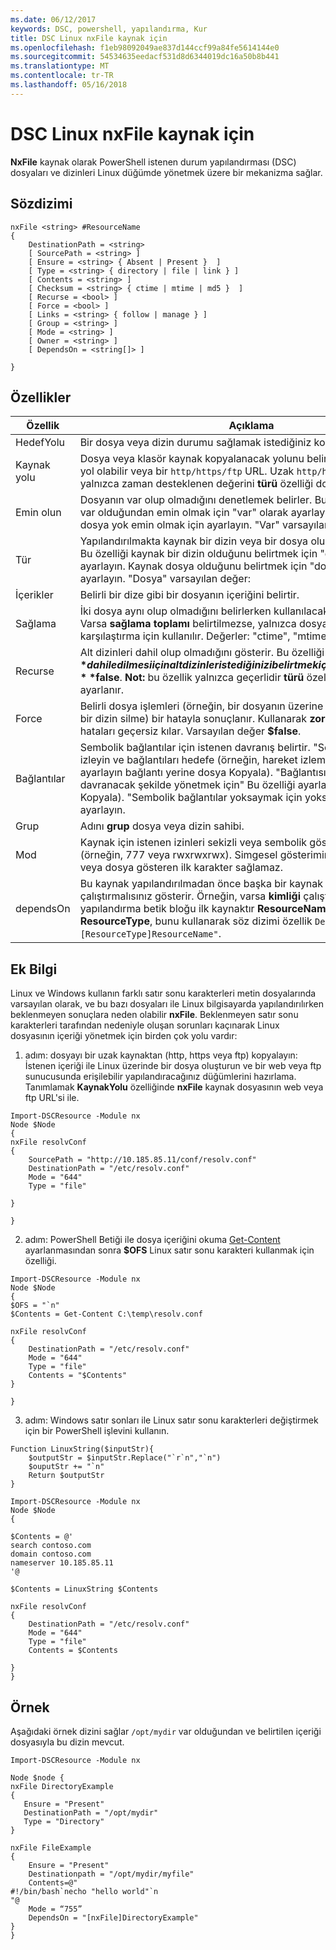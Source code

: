 ```yaml
---
ms.date: 06/12/2017
keywords: DSC, powershell, yapılandırma, Kur
title: DSC Linux nxFile kaynak için
ms.openlocfilehash: f1eb98092049ae837d144ccf99a84fe5614144e0
ms.sourcegitcommit: 54534635eedacf531d8d6344019dc16a50b8b441
ms.translationtype: MT
ms.contentlocale: tr-TR
ms.lasthandoff: 05/16/2018
---
```

# <a name="dsc-for-linux-nxfile-resource"></a>DSC Linux nxFile kaynak için

**NxFile** kaynak olarak PowerShell istenen durum yapılandırması (DSC) dosyaları ve dizinleri Linux düğümde yönetmek üzere bir mekanizma sağlar.

## <a name="syntax"></a>Sözdizimi

```
nxFile <string> #ResourceName
{
    DestinationPath = <string>
    [ SourcePath = <string> ]
    [ Ensure = <string> { Absent | Present }  ]
    [ Type = <string> { directory | file | link } ]
    [ Contents = <string> ]
    [ Checksum = <string> { ctime | mtime | md5 }  ]
    [ Recurse = <bool> ]
    [ Force = <bool> ]
    [ Links = <string> { follow | manage } ]
    [ Group = <string> ]
    [ Mode = <string> ]
    [ Owner = <string> ]
    [ DependsOn = <string[]> ]

}
```

## <a name="properties"></a>Özellikler

|  Özellik |  Açıklama |
|---|---|
| HedefYolu| Bir dosya veya dizin durumu sağlamak istediğiniz konumu belirtir.|
| Kaynak yolu| Dosya veya klasör kaynak kopyalanacak yolunu belirtir. Bu yol, yerel bir yol olabilir veya bir `http/https/ftp` URL. Uzak `http/https/ftp` URL'leri, yalnızca zaman desteklenen değerini **türü** özelliği dosyasıdır.|
| Emin olun| Dosyanın var olup olmadığını denetlemek belirler. Bu özelliği dosyanın var olduğundan emin olmak için "var" olarak ayarlayın. "Mevcut için" dosya yok emin olmak için ayarlayın. "Var" varsayılan değerdir.|
| Tür| Yapılandırılmakta kaynak bir dizin veya bir dosya olup olmadığını belirtir. Bu özelliği kaynak bir dizin olduğunu belirtmek için "dizin" olarak ayarlayın. Kaynak dosya olduğunu belirtmek için "dosyası için" olarak ayarlayın. "Dosya" varsayılan değer:|
| İçerikler| Belirli bir dize gibi bir dosyanın içeriğini belirtir.|
| Sağlama| İki dosya aynı olup olmadığını belirlerken kullanılacak türünü tanımlar. Varsa **sağlama toplamı** belirtilmezse, yalnızca dosya veya dizin adı karşılaştırma için kullanılır. Değerler: "ctime", "mtime" veya "md5".|
| Recurse| Alt dizinleri dahil olup olmadığını gösterir. Bu özelliği ayarlamak **$true** dahil edilmesi için alt dizinler istediğinizi belirtmek için. Varsayılan değer **$false**. **Not:** bu özellik yalnızca geçerlidir **türü** özelliği dizinine ayarlanır.|
| Force| Belirli dosya işlemleri (örneğin, bir dosyanın üzerine veya boş olmayan bir dizin silme) bir hatayla sonuçlanır. Kullanarak **zorla** özelliği gibi hataları geçersiz kılar. Varsayılan değer **$false**.|
| Bağlantılar| Sembolik bağlantılar için istenen davranış belirtir. "Sembolik bağlantılar izleyin ve bağlantıları hedefe (örneğin, hareket izlemek için" Bu özelliği ayarlayın bağlantı yerine dosya Kopyala). "Bağlantısına (örneğin, davranacak şekilde yönetmek için" Bu özelliği ayarlayın Bağlantıyı Kopyala). "Sembolik bağlantılar yoksaymak için yoksay'a için" Bu özelliği ayarlayın.|
| Grup| Adını **grup** dosya veya dizin sahibi.|
| Mod| Kaynak için istenen izinleri sekizli veya sembolik gösterimde belirtir. (örneğin, 777 veya rwxrwxrwx). Simgesel gösterimini kullanarak, dizin veya dosya gösteren ilk karakter sağlamaz.|
| dependsOn | Bu kaynak yapılandırılmadan önce başka bir kaynak yapılandırmasını çalıştırmalısınız gösterir. Örneğin, varsa **kimliği** çalıştırmak istediğiniz yapılandırma betik bloğu ilk kaynaktır **ResourceName** ve türünü **ResourceType**, bunu kullanarak söz dizimi özellik `DependsOn = "[ResourceType]ResourceName"`.|

## <a name="additional-information"></a>Ek Bilgi


Linux ve Windows kullanın farklı satır sonu karakterleri metin dosyalarında varsayılan olarak, ve bu bazı dosyaları ile Linux bilgisayarda yapılandırılırken beklenmeyen sonuçlara neden olabilir __nxFile__. Beklenmeyen satır sonu karakterleri tarafından nedeniyle oluşan sorunları kaçınarak Linux dosyasının içeriği yönetmek için birden çok yolu vardır:

1. adım: dosyayı bir uzak kaynaktan (http, https veya ftp) kopyalayın: İstenen içeriği ile Linux üzerinde bir dosya oluşturun ve bir web veya ftp sunucusunda erişilebilir yapılandıracağınız düğümlerini hazırlama. Tanımlamak __KaynakYolu__ özelliğinde __nxFile__ kaynak dosyasının web veya ftp URL'si ile.

```
Import-DSCResource -Module nx
Node $Node
{
nxFile resolvConf
{
    SourcePath = "http://10.185.85.11/conf/resolv.conf"
    DestinationPath = "/etc/resolv.conf"
    Mode = "644"
    Type = "file"

}

}
```


2. adım: PowerShell Betiği ile dosya içeriğini okuma [Get-Content](https://technet.microsoft.com/library/hh849787.aspx) ayarlanmasından sonra __$OFS__ Linux satır sonu karakteri kullanmak için özelliği.


```
Import-DSCResource -Module nx
Node $Node
{
$OFS = "`n"
$Contents = Get-Content C:\temp\resolv.conf

nxFile resolvConf
{
    DestinationPath = "/etc/resolv.conf"
    Mode = "644"
    Type = "file"
    Contents = "$Contents"
}

}
```


3. adım: Windows satır sonları ile Linux satır sonu karakterleri değiştirmek için bir PowerShell işlevini kullanın.

```
Function LinuxString($inputStr){
    $outputStr = $inputStr.Replace("`r`n","`n")
    $ouputStr += "`n"
    Return $outputStr
}

Import-DSCResource -Module nx
Node $Node
{

$Contents = @'
search contoso.com
domain contoso.com
nameserver 10.185.85.11
'@

$Contents = LinuxString $Contents

nxFile resolvConf
{
    DestinationPath = "/etc/resolv.conf"
    Mode = "644"
    Type = "file"
    Contents = $Contents

}
}
```

## <a name="example"></a>Örnek

Aşağıdaki örnek dizini sağlar `/opt/mydir` var olduğundan ve belirtilen içeriği dosyasıyla bu dizin mevcut.

```
Import-DSCResource -Module nx

Node $node {
nxFile DirectoryExample
{
   Ensure = "Present"
   DestinationPath = "/opt/mydir"
   Type = "Directory"
}

nxFile FileExample
{
    Ensure = "Present"
    Destinationpath = "/opt/mydir/myfile"
    Contents=@"
#!/bin/bash`necho "hello world"`n
"@
    Mode = “755”
    DependsOn = "[nxFile]DirectoryExample"
}
}
```